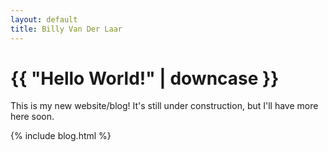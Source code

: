 ```yaml
---
layout: default
title: Billy Van Der Laar
---
```

# {{ "Hello World!" | downcase }}

This is my new website/blog! It's still under construction, but I'll have more here soon.

{% include blog.html %}
